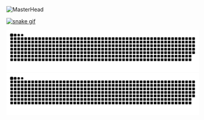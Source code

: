 ![MasterHead](https://i.pinimg.com/originals/b4/e3/71/b4e371619042d1e80918d09904e90f7d.gif)

[![snake gif](https://github.com/atilgannnn/atilgannnn/blob/output/github-contribution-grid-snake.gif)
](https://platane.github.io/snk/)

![github contribution grid snake animation](https://raw.githubusercontent.com/platane/platane/output/github-contribution-grid-snake-dark.svg#gh-dark-mode-only)![github contribution grid snake animation](https://raw.githubusercontent.com/platane/platane/output/github-contribution-grid-snake.svg#gh-light-mode-only)


